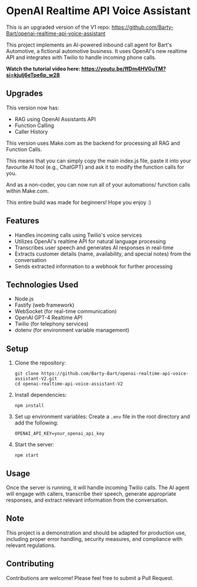 # OpenAI Realtime API Voice Assistant

This is an upgraded version of the V1 repo: https://github.com/Barty-Bart/openai-realtime-api-voice-assistant

This project implements an AI-powered inbound call agent for Bart's Automotive, a fictional automotive business. It uses OpenAI's new realtime API and integrates with Twilio to handle incoming phone calls.

**Watch the tutorial video here: https://youtu.be/ffDm4HVGuTM?si=kjulj6eTpe6p_w28**

## Upgrades

This version now has:

- RAG using OpenAI Assistants API
- Function Calling
- Caller History

This version uses Make.com as the backend for processing all RAG and Function Calls. 

This means that you can simply copy the main index.js file, paste it into your favourite AI tool (e.g., ChatGPT) and ask it to modify the function calls for you.

And as a non-coder, you can now run all of your automations/ function calls within Make.com.

This entire build was made for beginners! Hope you enjoy :)

## Features

- Handles incoming calls using Twilio's voice services
- Utilizes OpenAI's realtime API for natural language processing
- Transcribes user speech and generates AI responses in real-time
- Extracts customer details (name, availability, and special notes) from the conversation
- Sends extracted information to a webhook for further processing

## Technologies Used

- Node.js
- Fastify (web framework)
- WebSocket (for real-time communication)
- OpenAI GPT-4 Realtime API
- Twilio (for telephony services)
- dotenv (for environment variable management)

## Setup

1. Clone the repository:
   ```
   git clone https://github.com/Barty-Bart/openai-realtime-api-voice-assistant-V2.git
   cd openai-realtime-api-voice-assistant-V2
   ```

2. Install dependencies:
   ```
   npm install
   ```

3. Set up environment variables:
   Create a `.env` file in the root directory and add the following:
   ```
   OPENAI_API_KEY=your_openai_api_key
   ```

4. Start the server:
   ```
   npm start
   ```

## Usage

Once the server is running, it will handle incoming Twilio calls. The AI agent will engage with callers, transcribe their speech, generate appropriate responses, and extract relevant information from the conversation.

## Note

This project is a demonstration and should be adapted for production use, including proper error handling, security measures, and compliance with relevant regulations.

## Contributing

Contributions are welcome! Please feel free to submit a Pull Request.

